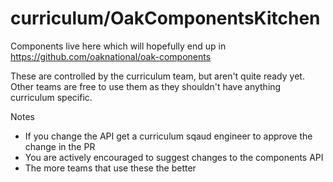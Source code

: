 # curriculum/OakComponentsKitchen

Components live here which will hopefully end up in https://github.com/oaknational/oak-components

These are controlled by the curriculum team, but aren't quite ready yet. Other teams are free to use them as they shouldn't have anything curriculum specific.

Notes

- If you change the API get a curriculum sqaud engineer to approve the change in the PR
- You are actively encouraged to suggest changes to the components API
- The more teams that use these the better
